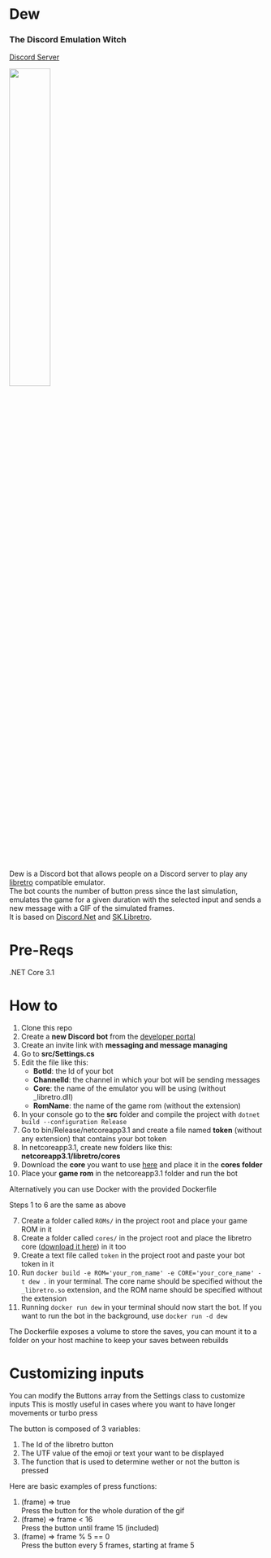 # Dew
### The Discord Emulation Witch
[Discord Server](https://discord.gg/aRvXdEtrnq)

<img src="example.png" width="40%">

Dew is a Discord bot that allows people on a Discord server to play any [libretro](https://github.com/libretro/) compatible emulator.  
The bot counts the number of button press since the last simulation, emulates the game for a given duration with the selected input and sends a new message with a GIF of the simulated frames.   
It is based on [Discord.Net](https://github.com/discord-net/Discord.Net) and [SK.Libretro](https://github.com/Skurdt/SK.Libretro).  

# Pre-Reqs
.NET Core 3.1

# How to


1) Clone this repo
2) Create a **new Discord bot** from the [developer portal](https://discord.com/developers/applications)
3) Create an invite link with **messaging and message managing**
5) Go to **src/Settings.cs**
6) Edit the file like this:
   * **BotId**: the Id of your bot
   * **ChannelId**: the channel in which your bot will be sending messages
   * **Core**: the name of the emulator you will be using (without _libretro.dll)
   * **RomName**: the name of the game rom (without the extension)
7) In your console go to the **src** folder and compile the project with `dotnet build --configuration Release`
8) Go to bin/Release/netcoreapp3.1 and create a file named **token** (without any extension) that contains your bot token
9) In netcoreapp3.1, create new folders like this: **netcoreapp3.1/libretro/cores**
10) Download the **core** you want to use [here](https://buildbot.libretro.com/nightly/) and place it in the **cores folder**
11) Place your **game rom** in the netcoreapp3.1 folder and run the bot

Alternatively you can use Docker with the provided Dockerfile

Steps 1 to 6 are the same as above

7) Create a folder called `ROMs/` in the project root and place your game ROM in it
8) Create a folder called `cores/` in the project root and place the libretro core ([download it here](https://buildbot.libretro.com/nightly/)) in it too
9) Create a text file called `token` in the project root and paste your bot token in it
10) Run ``docker build -e ROM='your_rom_name' -e CORE='your_core_name' -t dew .`` in your terminal. The core name should be specified without the ``_libretro.so`` extension, and the ROM name should be specified without the extension
11) Running ``docker run dew`` in your terminal should now start the bot. If you want to run the bot in the background, use ``docker run -d dew``

The Dockerfile exposes a volume to store the saves, you can mount it to a folder on your host machine to keep your saves between rebuilds

# Customizing inputs
You can modify the Buttons array from the Settings class to customize inputs
This is mostly useful in cases where you want to have longer movements or turbo press
 
The button is composed of 3 variables:  
1) The Id of the libretro button
2) The UTF value of the emoji or text your want to be displayed
3) The function that is used to determine wether or not the button is pressed

Here are basic examples of press functions:
1) (frame) => true  
   Press the button for the whole duration of the gif  
2) (frame) => frame < 16  
   Press the button until frame 15 (included)
3) (frame) => frame % 5 == 0  
   Press the button every 5 frames, starting at frame 5  
